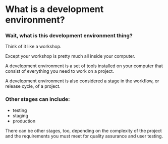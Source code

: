 # What is a development environment?

### Wait, what is this development environment thing?

Think of it like a workshop.

Except your workshop is pretty much all inside your computer.

A development environment is a set of tools installed on your computer that consist of everything you need to work on a project.

A development environment is also considered a stage in the workflow, or release cycle, of a project.

### Other stages can include:
- testing
- staging
- production

There can be other stages, too, depending on the complexity of the project and the requirements you must meet for quality assurance and user testing.